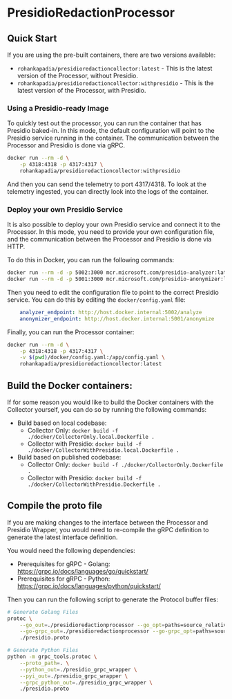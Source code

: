 # PresidioRedactionProcessor

## Quick Start

If you are using the pre-built containers, there are two versions available:

- `rohankapadia/presidioredactioncollector:latest` - This is the latest version of the Processor, without Presidio.
- `rohankapadia/presidioredactioncollector:withpresidio` - This is the latest version of the Processor, with Presidio.

### Using a Presidio-ready Image

To quickly test out the processor, you can run the container that has Presidio baked-in. In this
mode, the default configuration will point to the Presidio service running in the container.
The communication between the Processor and Presidio is done via gRPC.

```bash
docker run --rm -d \
    -p 4318:4318 -p 4317:4317 \
    rohankapadia/presidioredactioncollector:withpresidio
```

And then you can send the telemetry to port 4317/4318. To look at the telemetry ingested, you
can directly look into the logs of the container.

### Deploy your own Presidio Service

It is also possible to deploy your own Presidio service and connect it to the Processor.
In this mode, you need to provide your own configuration file, and the communication between
the Processor and Presidio is done via HTTP.

To do this in Docker, you can run the following commands:

```bash
docker run --rm -d -p 5002:3000 mcr.microsoft.com/presidio-analyzer:latest
docker run --rm -d -p 5001:3000 mcr.microsoft.com/presidio-anonymizer:latest
```

Then you need to edit the configuration file to point to the correct Presidio service. You can do this
by editing the `docker/config.yaml` file:

```yaml
    analyzer_endpoint: http://host.docker.internal:5002/analyze
    anonymizer_endpoint: http://host.docker.internal:5001/anonymize
```

Finally, you can run the Processor container:

```bash
docker run --rm -d \
    -p 4318:4318 -p 4317:4317 \
    -v $(pwd)/docker/config.yaml:/app/config.yaml \
    rohankapadia/presidioredactioncollector:latest
```


## Build the Docker containers:

If for some reason you would like to build the Docker containers with the Collector yourself,
you can do so by running the following commands:

- Build based on local codebase:
    - Collector Only: `docker build -f ./docker/CollectorOnly.local.Dockerfile .`
    - Collector with Presidio: `docker build -f ./docker/CollectorWithPresidio.local.Dockerfile .`
- Build based on published codebase:
    - Collector Only: `docker build -f ./docker/CollectorOnly.Dockerfile .`
    - Collector with Presidio: `docker build -f ./docker/CollectorWithPresidio.Dockerfile .`


## Compile the proto file

If you are making changes to the interface between the Processor and Presidio Wrapper, you would need
to re-compile the gRPC definition to generate the latest interface definition.

You would need the following dependencies:

- Prerequisites for gRPC - Golang: https://grpc.io/docs/languages/go/quickstart/
- Prerequisites for gRPC - Python: https://grpc.io/docs/languages/python/quickstart/

Then you can run the following script to generate the Protocol buffer files:

```bash
# Generate Golang Files
protoc \
    --go_out=./presidioredactionprocessor --go_opt=paths=source_relative \
    --go-grpc_out=./presidioredactionprocessor --go-grpc_opt=paths=source_relative \
    ./presidio.proto

# Generate Python Files
python -m grpc_tools.protoc \
    --proto_path=. \
    --python_out=./presidio_grpc_wrapper \
    --pyi_out=./presidio_grpc_wrapper \
    --grpc_python_out=./presidio_grpc_wrapper \
    ./presidio.proto
```
